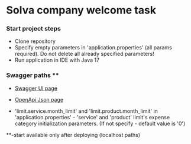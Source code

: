 # Solva company welcome task

### Start project steps
* Clone repository
* Specify empty parameters in 'application.properties' (all params required). Do not delete all already specified parameters!
* Run application in IDE with Java 17 

### Swagger paths **

* [Swagger UI page](http://localhost:8080/swagger-ui.html)
* [OpenApi Json page](http://localhost:8080/v3/api-docs)


* 'limit.service.month_limit' and 'limit.product.month_limit' in 'application.properties' - 'service' and 'product' limit's expense category initialization parameters. (If not specify - default value is '0')

**-start available only after deploying (localhost paths)
